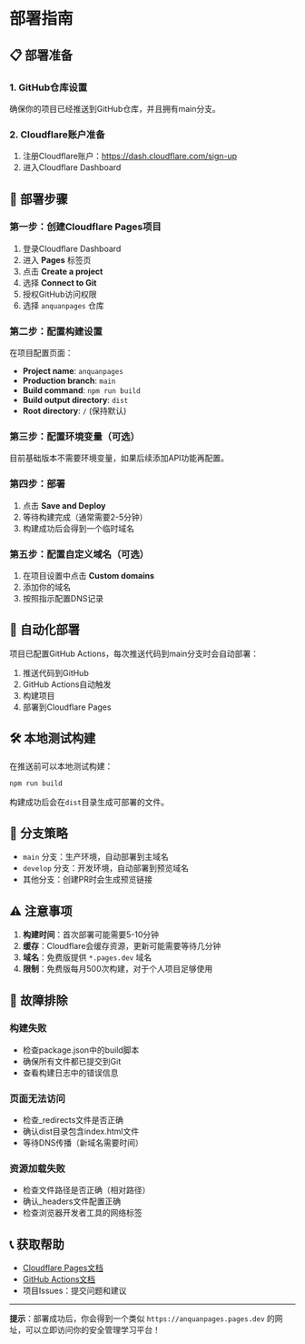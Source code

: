 # 部署指南

## 📋 部署准备

### 1. GitHub仓库设置

确保你的项目已经推送到GitHub仓库，并且拥有main分支。

### 2. Cloudflare账户准备

1. 注册Cloudflare账户：https://dash.cloudflare.com/sign-up
2. 进入Cloudflare Dashboard

## 🚀 部署步骤

### 第一步：创建Cloudflare Pages项目

1. 登录Cloudflare Dashboard
2. 进入 **Pages** 标签页
3. 点击 **Create a project**
4. 选择 **Connect to Git**
5. 授权GitHub访问权限
6. 选择 `anquanpages` 仓库

### 第二步：配置构建设置

在项目配置页面：

- **Project name**: `anquanpages`
- **Production branch**: `main`
- **Build command**: `npm run build`
- **Build output directory**: `dist`
- **Root directory**: `/` (保持默认)

### 第三步：配置环境变量（可选）

目前基础版本不需要环境变量，如果后续添加API功能再配置。

### 第四步：部署

1. 点击 **Save and Deploy**
2. 等待构建完成（通常需要2-5分钟）
3. 构建成功后会得到一个临时域名

### 第五步：配置自定义域名（可选）

1. 在项目设置中点击 **Custom domains**
2. 添加你的域名
3. 按照指示配置DNS记录

## 🔄 自动化部署

项目已配置GitHub Actions，每次推送代码到main分支时会自动部署：

1. 推送代码到GitHub
2. GitHub Actions自动触发
3. 构建项目
4. 部署到Cloudflare Pages

## 🛠️ 本地测试构建

在推送前可以本地测试构建：

```bash
npm run build
```

构建成功后会在`dist`目录生成可部署的文件。

## 📝 分支策略

- `main` 分支：生产环境，自动部署到主域名
- `develop` 分支：开发环境，自动部署到预览域名
- 其他分支：创建PR时会生成预览链接

## ⚠️ 注意事项

1. **构建时间**：首次部署可能需要5-10分钟
2. **缓存**：Cloudflare会缓存资源，更新可能需要等待几分钟
3. **域名**：免费版提供 `*.pages.dev` 域名
4. **限制**：免费版每月500次构建，对于个人项目足够使用

## 🔧 故障排除

### 构建失败
- 检查package.json中的build脚本
- 确保所有文件都已提交到Git
- 查看构建日志中的错误信息

### 页面无法访问
- 检查_redirects文件是否正确
- 确认dist目录包含index.html文件
- 等待DNS传播（新域名需要时间）

### 资源加载失败
- 检查文件路径是否正确（相对路径）
- 确认_headers文件配置正确
- 检查浏览器开发者工具的网络标签

## 📞 获取帮助

- [Cloudflare Pages文档](https://developers.cloudflare.com/pages/)
- [GitHub Actions文档](https://docs.github.com/en/actions)
- 项目Issues：提交问题和建议

---

**提示**：部署成功后，你会得到一个类似 `https://anquanpages.pages.dev` 的网址，可以立即访问你的安全管理学习平台！ 